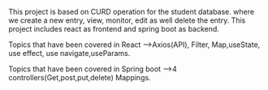 This project is based on CURD operation for the student database. where we create a new entry, view, monitor, edit as well delete the entry. This project includes react as frontend and spring boot as backend.

Topics that have been covered in React -->Axios(API), Filter, Map,useState, use effect, use navigate,useParams.

Topics that have been covered in Spring boot -->4 controllers(Get,post,put,delete) Mappings.
